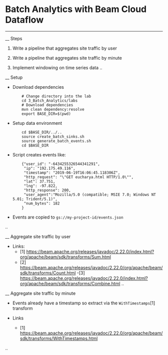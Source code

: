 # Batch Analytics with Beam Cloud Dataflow

----

__ Steps

1. Write a pipeline that aggregates site traffic by user

2. Write a pipeline that aggregates site traffic by minute

3. Implement windowing on time series data
..

__ Setup

- Download dependencies
    ```
        # Change directory into the lab
        cd 3_Batch_Analytics/labs
        # Download dependencies
        mvn clean dependency:resolve
        export BASE_DIR=$(pwd)
    ```

- Setup data environment
    ```
        cd $BASE_DIR/../..
        source create_batch_sinks.sh
        source generate_batch_events.sh
        cd $BASE_DIR
    ```

- Script creates events like:
    ```
        {"user_id": "-6434255326544341291",
         "ip": "192.175.49.116",
         "timestamp": "2019-06-19T16:06:45.118306Z",
         "http_request": "\"GET eucharya.html HTTP/1.0\"",
         "lat": 37.751,
         "lng": -97.822,
         "http_response": 200,
         "user_agent":"Mozilla/5.0 (compatible; MSIE 7.0; Windows NT 5.01; Trident/5.1)",
         "num_bytes": 182
        }
    ```

- Events are copied to `gs://my-project-id/events.json`

..

__ Aggregate site traffic by user

- Links:
    - [1] https://beam.apache.org/releases/javadoc/2.22.0/index.html?org/apache/beam/sdk/transforms/Sum.html
    - [2] https://beam.apache.org/releases/javadoc/2.22.0/org/apache/beam/sdk/transforms/Count.html
    -[3] https://beam.apache.org/releases/javadoc/2.22.0/index.html?org/apache/beam/sdk/transforms/Combine.html
..

__ Aggregate site traffic by minute

- Events already have a timestamp so extract via the `WithTimestamps`[1] transform

- Links
    - [1] https://beam.apache.org/releases/javadoc/2.22.0/org/apache/beam/sdk/transforms/WithTimestamps.html

..
